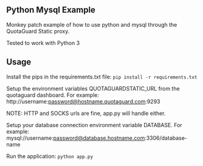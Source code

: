 Python Mysql Example
--
Monkey patch example of how to use python and mysql through the QuotaGuard Static proxy.

Tested to work with Python 3

## Usage
Install the pips in the requirements.txt file: `pip install -r requirements.txt`

Setup the environment variables QUOTAGUARDSTATIC_URL from the quotaguard dashboard. For example: http://username:password@hostname.quotaguard.com:9293

NOTE: HTTP and SOCKS urls are fine, app.py will handle either.

Setup your database connection environment variable DATABASE.  For example: mysql://username:password@database.hostname.com:3306/database-name

Run the application: `python app.py`
